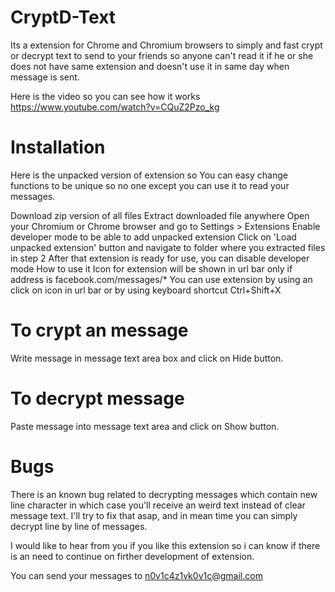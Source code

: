 CryptD-Text
=====================

Its a extension for Chrome and Chromium browsers to simply and fast crypt or decrypt text to send to your friends so anyone can't read it if he or she does not have same extension and doesn't use it in same day when message is sent.

Here is the video so you can see how it works https://www.youtube.com/watch?v=CQuZ2Pzo_kg

Installation
=====================
Here is the unpacked version of extension so You can easy change functions to be unique so no one except you can use it to read your messages.

Download zip version of all files
Extract downloaded file anywhere
Open your Chromium or Chrome browser and go to Settings > Extensions
Enable developer mode to be able to add unpacked extension
Click on 'Load unpacked extension' button and navigate to folder where you extracted files in step 2
After that extension is ready for use, you can disable developer mode
How to use it
Icon for extension will be shown in url bar only if address is facebook.com/messages/* You can use extension by using an click on icon in url bar or by using keyboard shortcut Ctrl+Shift+X

To crypt an message
=====================
Write message in message text area box and click on Hide button.

To decrypt message
=====================
Paste message into message text area and click on Show button.

Bugs
=====================
There is an known bug related to decrypting messages which contain new line character in which case you'll receive an weird text instead of clear message text. I'll try to fix that asap, and in mean time you can simply decrypt line by line of messages.

I would like to hear from you if you like this extension so i can know if there is an need to continue on firther development of extension.

You can send your messages to n0v1c4z1vk0v1c@gmail.com

